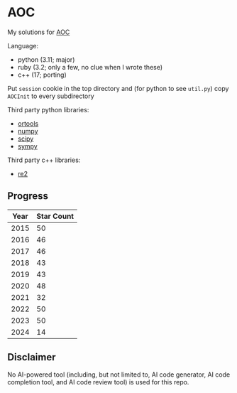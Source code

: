 # AOC

My solutions for [AOC](https://adventofcode.com/)

Language:
* python (3.11; major)
* ruby (3.2; only a few, no clue when I wrote these)
* c++ (17; porting)

Put `session` cookie in the top directory and (for python to see `util.py`) copy `AOCInit` to every subdirectory

Third party python libraries:
* [ortools](https://developers.google.com/optimization)
* [numpy](https://numpy.org/)
* [scipy](https://scipy.org/)
* [sympy](https://www.sympy.org/)

Third party c++ libraries:
* [re2](https://github.com/google/re2)

## Progress

<!-- progress table start -->
| Year | Star Count |
| ---- | ---------- |
| 2015 |     50     |
| 2016 |     46     |
| 2017 |     46     |
| 2018 |     43     |
| 2019 |     43     |
| 2020 |     48     |
| 2021 |     32     |
| 2022 |     50     |
| 2023 |     50     |
| 2024 |     14     |
<!-- progress table end -->


## Disclaimer

No AI-powered tool (including, but not limited to, AI code generator, AI code completion tool, and AI code review tool) is used for this repo.

